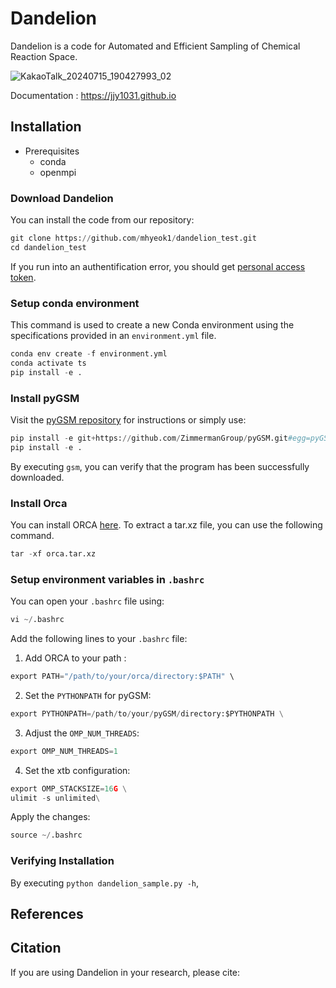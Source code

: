 # Dandelion 
Dandelion is a code for Automated and Efficient Sampling of Chemical Reaction Space.

![KakaoTalk_20240715_190427993_02](https://github.com/user-attachments/assets/58a935b4-6508-45d5-8ff0-d6d9eabc99d4)

Documentation : <https://jjy1031.github.io>

## Installation
- Prerequisites
  - conda
  - openmpi

### Download Dandelion

You can install the code from our repository:

```python
git clone https://github.com/mhyeok1/dandelion_test.git
cd dandelion_test
```
If you run into an authentification error, you should get [personal access token](https://docs.github.com/en/authentication/keeping-your-account-and-data-secure/managing-your-personal-access-tokens#creating-a-personal-access-token-classic).

### Setup conda environment

This command is used to create a new Conda environment using the specifications provided in an `environment.yml` file.

```python
conda env create -f environment.yml
conda activate ts
pip install -e .
```

### Install pyGSM

Visit the [pyGSM repository](https://github.com/ZimmermanGroup/pyGSM) for instructions or simply use:

```python
pip install -e git+https://github.com/ZimmermanGroup/pyGSM.git#egg=pyGSM
pip install -e .
```
By executing `gsm`, you can verify that the program has been successfully downloaded.

### Install Orca

You can install ORCA [here](https://orcaforum.kofo.mpg.de/app.php/portal).
To extract a tar.xz file, you can use the following command.

```python
tar -xf orca.tar.xz
```

### Setup environment variables in `.bashrc`

You can open your `.bashrc` file using:
```python
vi ~/.bashrc
```

Add the following lines to your `.bashrc` file:

1. Add ORCA to your path :
```python
export PATH="/path/to/your/orca/directory:$PATH" \
```

2. Set the `PYTHONPATH` for pyGSM:
```python
export PYTHONPATH=/path/to/your/pyGSM/directory:$PYTHONPATH \
```

3. Adjust the `OMP_NUM_THREADS`:
```python
export OMP_NUM_THREADS=1
```

4. Set the xtb configuration:
```python
export OMP_STACKSIZE=16G \
ulimit -s unlimited\
```

Apply the changes:
```python
source ~/.bashrc
```

### Verifying Installation

By executing `python dandelion_sample.py -h`, 

## References 


## Citation
If you are using Dandelion in your research, please cite:
